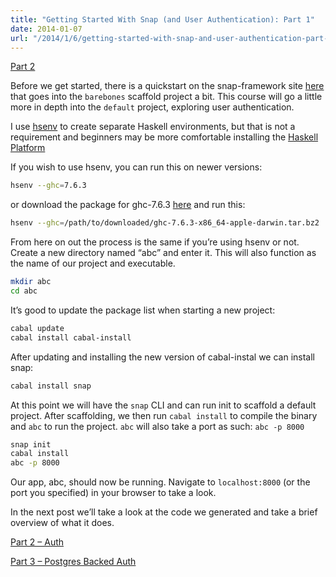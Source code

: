 ```yaml
---
title: "Getting Started With Snap (and User Authentication): Part 1"
date: 2014-01-07
url: "/2014/1/6/getting-started-with-snap-and-user-authentication-part-1/"
---
```


[Part 2](http://www.christopherbiscardi.com/2014/01/10/getting-started-with-snap-and-user-authentication-part-2/)

Before we get started, there is a quickstart on the snap-framework site
[here](http://snapframework.com/docs/quickstart) that goes into the `barebones`
scaffold project a bit. This course will go a little more in depth into the
`default` project, exploring user authentication.

I use [hsenv](https://github.com/Paczesiowa/hsenv) to create separate Haskell
environments, but that is not a requirement and beginners may be more
comfortable installing the [Haskell Platform](http://www.haskell.org/platform/)

If you wish to use hsenv, you can run this on newer versions:

```bash
hsenv --ghc=7.6.3
```

or download the package for ghc-7.6.3
[here](http://www.haskell.org/ghc/download_ghc_7_6_3) and run this:

```bash
hsenv --ghc=/path/to/downloaded/ghc-7.6.3-x86_64-apple-darwin.tar.bz2
```

From here on out the process is the same if you’re using hsenv or not. Create a
new directory named “abc” and enter it. This will also function as the name of
our project and executable.

```bash
mkdir abc
cd abc
```

It’s good to update the package list when starting a new project:

```bash
cabal update
cabal install cabal-install
```

After updating and installing the new version of cabal-instal we can install
snap:

```bash
cabal install snap
```

At this point we will have the `snap` CLI and can run init to scaffold a default
project. After scaffolding, we then run `cabal install` to compile the binary
and `abc` to run the project. `abc` will also take a port as such: `abc -p 8000`

```bash
snap init
cabal install
abc -p 8000
```

Our app, abc, should now be running. Navigate to `localhost:8000` (or the port
you specified) in your browser to take a look.

In the next post we’ll take a look at the code we generated and take a brief
overview of what it does.

[Part 2 – Auth](http://www.christopherbiscardi.com/2014/01/10/getting-started-with-snap-and-user-authentication-part-2/)

[Part 3 – Postgres Backed Auth](http://www.christopherbiscardi.com/2014/01/11/getting-started-with-snap-and-user-authentication-part-3/)
